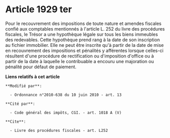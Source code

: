 # Article 1929 ter

Pour le recouvrement des impositions de toute nature et amendes fiscales confié aux comptables mentionnés à l'article L. 252
du livre des procédures fiscales, le Trésor a une hypothèque légale sur tous les biens immeubles des redevables. Cette
hypothèque prend rang à la date de son inscription au fichier immobilier. Elle ne peut être inscrite qu'à partir de la date
de mise en recouvrement des impositions et pénalités y afférentes lorsque celles-ci résultent d'une procédure de
rectification ou d'imposition d'office ou à partir de la date à laquelle le contribuable a encouru une majoration ou pénalité
pour défaut de paiement.

**Liens relatifs à cet article**

	**Modifié par**:

	  - Ordonnance n°2010-638 du 10 juin 2010 - art. 13

	**Cité par**:

	  - Code général des impôts, CGI. - art. 1018 A (V)

	**Cite**:

	  - Livre des procédures fiscales - art. L252
